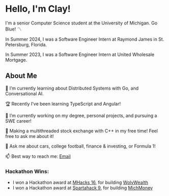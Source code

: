 # Hello, I'm Clay!
  I'm a senior Computer Science student at the University of Michigan. Go Blue! 〽️
  
  In Summer 2024, I was a Software Engineer Intern at Raymond James in St. Petersburg, Florida.
  
  In Summer 2023, I was a Software Engineer Intern at United Wholesale Mortgage. 
  

## About Me 
  🌱 I’m currently learning about Distributed Systems with Go, and Conversational AI.

  🏆 Recently I've been learning TypeScript and Angular!
  
  🔭 I’m currently working on my degree, personal projects, and pursuing a SWE career!
  
  🎯 Making a multithreaded stock exchange with C++ in my free time! Feel free to ask me about it!
  
  💬 Ask me about cars, college football, finance & investing, or Formula 1!
  
  📫 Best way to reach me: [Email](mailto:cvano@umich.edu)
  
  <!---🍿 Fun Fact: I really enjoy the Breaking Bad and Better Call Saul TV shows. I've watched both more than 3 times. -->

### Hackathon Wins:
  - I won a Hackathon award at [MHacks 16](https://mhacks-16.devpost.com/), for building [WolvWealth](https://devpost.com/software/wolvwealth) 
  - I won a Hackathon award at [Spartahack 9](https://spartahack-9.devpost.com/), for building [MichMoney](https://devpost.com/software/michmoney) 
  
<!--
### My skills:
  - Languages:
    - C++, Python, SQL, HTML, CSS
    - Go, JavaScript, TypeScript, C#, C, 
  - Frameworks & Technologies:
    - Flask, React.js, a bit of TailwindCSS
    - Angular, RxJS
    - Linux, Bash
-->

<!--
- ⚡ Fun fact: ...
-->
